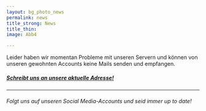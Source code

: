 ```yaml
---
layout: bg_photo_news
permalink: news
title_strong: News
title_thin: 
image: Abb4

---
```

Leider haben wir momentan Probleme mit unseren Servern und können von unseren gewohnten Accounts keine Mails senden und empfangen.

##### [Schreibt uns an unsere aktuelle Adresse!](mailto:asta.htw.students@gmail.com)

***

###### Folgt uns auf unseren Social Media-Accounts und seid immer up to date!